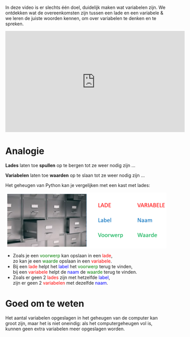In deze video is er slechts één doel, duidelijk maken wat variabelen zijn. We ontdekken wat de overeenkomsten zijn tussen een lade en een variabele & we leren de juiste woorden kennen, om over variabelen te denken en te spreken.

<div align="center">
<iframe width="560" height="315" src="https://www.youtube.com/embed/rKFJ8tRvqFk" title="YouTube video player" frameborder="0" allow="accelerometer; autoplay; clipboard-write; encrypted-media; gyroscope; picture-in-picture; web-share" allowfullscreen></iframe>
</div>

# Analogie
<div class="callout callout-info">
  <p><b>Lades</b> laten toe <b>spullen</b> op te bergen tot ze weer nodig zijn ...</p>
  <p><b>Variabelen</b> laten toe <b>waarden</b> op te slaan tot ze weer nodig zijn ...</p>
</div>

Het geheugen van Python kan je vergelijken met een kast met lades:

<img src="media/variabelen.png" align="center" width="650px" data-caption="Analogie variablen en lades." />

* Zoals je een <span style="color:green">voorwerp</span> kan opslaan in een <span style="color:red">lade</span>, <br> 
zo kan je een <span style="color:green">waarde</span> opslaan in een <span style="color:red">variabele</span>.
* Bij een <span style="color:red">lade</span> helpt het <span style="color:blue">label</span> het <span style="color:green">voorwerp</span> terug te vinden, <br> 
bij een <span style="color:red">variabele</span> helpt de <span style="color:blue">naam</span> de <span style="color:green">waarde</span> terug te vinden.
* Zoals er geen 2 <span style="color:red">lades</span> zijn met hetzelfde <span style="color:blue">label</span>, <br> 
zijn er geen 2 <span style="color:red">variabelen</span> met dezelfde <span style="color:blue">naam</span>.

# Goed om te weten
Het aantal variabelen opgeslagen in het geheugen van de computer kan groot zijn, maar het is niet oneindig: als het computergeheugen vol is, kunnen geen extra variabelen meer opgeslagen worden.
